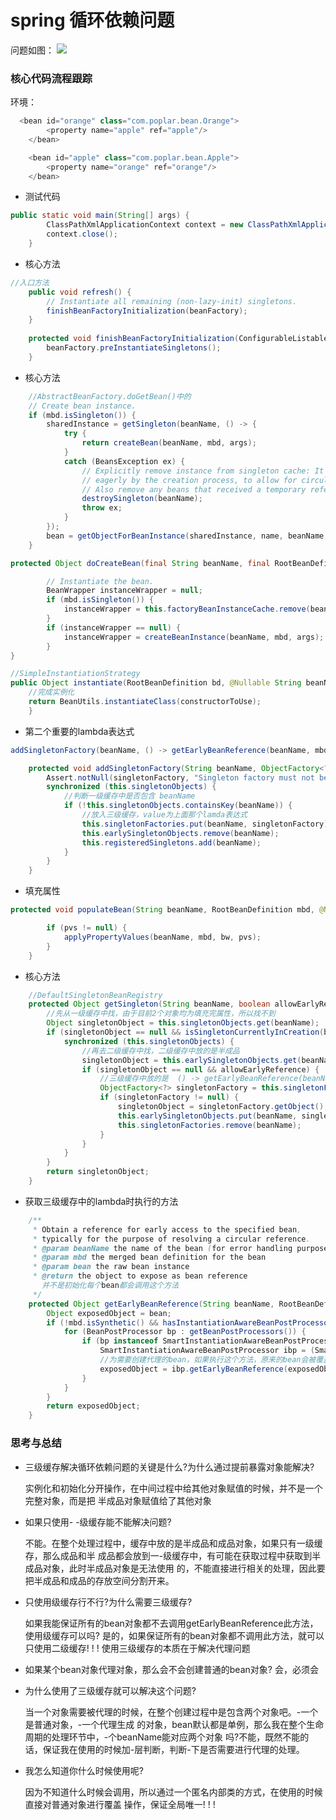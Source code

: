 # spring 循环依赖问题
问题如图：
![](../images/springfor.jpg)
### 核心代码流程跟踪

环境：
```java
  <bean id="orange" class="com.poplar.bean.Orange">
        <property name="apple" ref="apple"/>
    </bean>

    <bean id="apple" class="com.poplar.bean.Apple">
        <property name="orange" ref="orange"/>
    </bean>
```

- 测试代码

```java
public static void main(String[] args) {
        ClassPathXmlApplicationContext context = new ClassPathXmlApplicationContext("application.xml");
        context.close();
    }
```

- 核心方法

```java
//入口方法
    public void refresh() {
        // Instantiate all remaining (non-lazy-init) singletons.
        finishBeanFactoryInitialization(beanFactory);
    }
    
    protected void finishBeanFactoryInitialization(ConfigurableListableBeanFactory beanFactory) {
        beanFactory.preInstantiateSingletons();
    }
```
- 核心方法

```java
    //AbstractBeanFactory.doGetBean()中的
	// Create bean instance.
    if (mbd.isSingleton()) {
        sharedInstance = getSingleton(beanName, () -> {
            try {
                return createBean(beanName, mbd, args);
            }
            catch (BeansException ex) {
                // Explicitly remove instance from singleton cache: It might have been put there
                // eagerly by the creation process, to allow for circular reference resolution.
                // Also remove any beans that received a temporary reference to the bean.
                destroySingleton(beanName);
                throw ex;
            }
        });
        bean = getObjectForBeanInstance(sharedInstance, name, beanName, mbd);
    }
```

```java
protected Object doCreateBean(final String beanName, final RootBeanDefinition mbd, final @Nullable Object[] args) {

		// Instantiate the bean.
		BeanWrapper instanceWrapper = null;
		if (mbd.isSingleton()) {
			instanceWrapper = this.factoryBeanInstanceCache.remove(beanName);
		}
		if (instanceWrapper == null) {
			instanceWrapper = createBeanInstance(beanName, mbd, args);
		}
}
```

```java
//SimpleInstantiationStrategy
public Object instantiate(RootBeanDefinition bd, @Nullable String beanName, BeanFactory owner) {
	//完成实例化
    return BeanUtils.instantiateClass(constructorToUse);
	}
```
- 第二个重要的lambda表达式
```java
addSingletonFactory(beanName, () -> getEarlyBeanReference(beanName, mbd, bean));

	protected void addSingletonFactory(String beanName, ObjectFactory<?> singletonFactory) {
		Assert.notNull(singletonFactory, "Singleton factory must not be null");
		synchronized (this.singletonObjects) {
            //判断一级缓存中是否包含 beanName
			if (!this.singletonObjects.containsKey(beanName)) {
                //放入三级缓存，value为上面那个lamda表达式
				this.singletonFactories.put(beanName, singletonFactory);
				this.earlySingletonObjects.remove(beanName);
				this.registeredSingletons.add(beanName);
			}
		}
	}
```
- 填充属性

```java
protected void populateBean(String beanName, RootBeanDefinition mbd, @Nullable BeanWrapper bw) {

		if (pvs != null) {
			applyPropertyValues(beanName, mbd, bw, pvs);
		}
	}
```
- 核心方法

```java
    //DefaultSingletonBeanRegistry
	protected Object getSingleton(String beanName, boolean allowEarlyReference) {
        //先从一级缓存中找，由于目前2个对象均为填充完属性，所以找不到
		Object singletonObject = this.singletonObjects.get(beanName);
		if (singletonObject == null && isSingletonCurrentlyInCreation(beanName)) {
			synchronized (this.singletonObjects) {
                //再去二级缓存中找，二级缓存中放的是半成品
				singletonObject = this.earlySingletonObjects.get(beanName);
				if (singletonObject == null && allowEarlyReference) {
                    //三级缓存中放的是  () -> getEarlyBeanReference(beanName, mbd, bean)
					ObjectFactory<?> singletonFactory = this.singletonFactories.get(beanName);
					if (singletonFactory != null) {
						singletonObject = singletonFactory.getObject();
						this.earlySingletonObjects.put(beanName, singletonObject);
						this.singletonFactories.remove(beanName);
					}
				}
			}
		}
		return singletonObject;
	}
```
- 获取三级缓存中的lambda时执行的方法

```java
	/**
	 * Obtain a reference for early access to the specified bean,
	 * typically for the purpose of resolving a circular reference.
	 * @param beanName the name of the bean (for error handling purposes)
	 * @param mbd the merged bean definition for the bean
	 * @param bean the raw bean instance
	 * @return the object to expose as bean reference
       并不是初始化每个bean都会调用这个方法
	 */
	protected Object getEarlyBeanReference(String beanName, RootBeanDefinition mbd, Object bean) {
		Object exposedObject = bean;
		if (!mbd.isSynthetic() && hasInstantiationAwareBeanPostProcessors()) {
			for (BeanPostProcessor bp : getBeanPostProcessors()) {
				if (bp instanceof SmartInstantiationAwareBeanPostProcessor) {
					SmartInstantiationAwareBeanPostProcessor ibp = (SmartInstantiationAwareBeanPostProcessor) bp;
                    //为需要创建代理的bean，如果执行这个方法，原来的bean会被覆盖
					exposedObject = ibp.getEarlyBeanReference(exposedObject, beanName);
				}
			}
		}
		return exposedObject;
	}
```

### 思考与总结
- 三级缓存解决循环依赖问题的关键是什么?为什么通过提前暴露对象能解决?

  实例化和初始化分开操作，在中间过程中给其他对象赋值的时候，并不是一个完整对象，而是把
  半成品对象赋值给了其他对象
  
- 如果只使用- -级缓存能不能解决问题?

   不能。在整个处理过程中，缓存中放的是半成品和成品对象，如果只有一级缓存，那么成品和半
   成品都会放到一-级缓存中，有可能在获取过程中获取到半成品对象，此时半成品对象是无法使用
   的，不能直接进行相关的处理，因此要把半成品和成品的存放空间分割开来。
   
- 只使用级缓存行不行?为什么需要三级缓存?

   如果我能保证所有的bean对象都不去调用getEarlyBeanReference此方法，使用级缓存可以吗?
   是的，如果保证所有的bean对象都不调用此方法，就可以只使用二级缓存! ! !
   使用三级缓存的本质在于解决代理问题

- 如果某个bean对象代理对象，那么会不会创建普通的bean对象?
   会，必须会

- 为什么使用了三级缓存就可以解决这个问题?

    当一个对象需要被代理的时候，在整个创建过程中是包含两个对象吧。-一个是普通对象，-一个代理生成
    的对象，bean默认都是单例，那么我在整个生命周期的处理环节中，-个beanName能对应两个对象
    吗?不能，既然不能的话，保证我在使用的时候加-层判断，判断-下是否需要进行代理的处理。

- 我怎么知道你什么时候使用呢?

    因为不知道什么时候会调用，所以通过一个匿名内部类的方式，在使用的时候直接对普通对象进行覆盖
    操作，保证全局唯一! ! !




  
